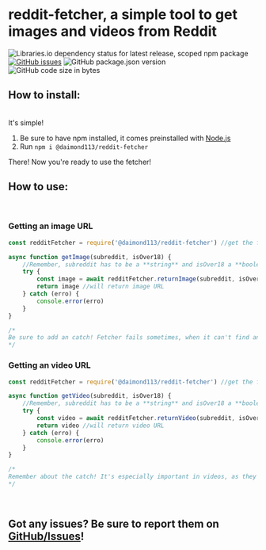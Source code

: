 <h1><b>reddit-fetcher</b>, a simple tool to get images and videos from Reddit </h1>

![Libraries.io dependency status for latest release, scoped npm package](https://img.shields.io/librariesio/release/npm/@daimond113/reddit-fetcher)
[![GitHub issues](https://img.shields.io/github/issues/daimond113/reddit-fetcher?logo=github)](https://github.com/daimond113/redditFetcher/issues)
![GitHub package.json version](https://img.shields.io/github/package-json/v/daimond113/reddit-fetcher?logo=github)
![GitHub code size in bytes](https://img.shields.io/github/languages/code-size/daimond113/reddit-fetcher?logo=github)

<h2>How to install:</h2></br>
It's simple! </br>
<ol>
<li>Be sure to have npm installed, it comes preinstalled with <a href="https://nodejs.org/en/download/">Node.js</a></li>
<li>Run <code>npm i @daimond113/reddit-fetcher</code></li>
</ol>
There! Now you're ready to use the fetcher!

<h2>How to use:</h2></br>
<h3>Getting an image URL</h3>

```javascript
const redditFetcher = require('@daimond113/reddit-fetcher') //get the fetcher

async function getImage(subreddit, isOver18) {
	//Remember, subreddit has to be a **string** and isOver18 a **boolean**
	try {
		const image = await redditFetcher.returnImage(subreddit, isOver18) //await until image URL is returned
		return image //will return image URL
	} catch (erro) {
		console.error(erro)
	}
}

/*
Be sure to add an catch! Fetcher fails sometimes, when it can't find an image/video
*/     
```

<h3>Getting an video URL</h3>

```javascript
const redditFetcher = require('@daimond113/reddit-fetcher') //get the fetcher

async function getVideo(subreddit, isOver18) {
	//Remember, subreddit has to be a **string** and isOver18 a **boolean**
	try {
		const video = await redditFetcher.returnVideo(subreddit, isOver18) //await until video URL is returned
		return video //will return video URL
	} catch (erro) {
		console.error(erro)
	}
}

/*
Remember about the catch! It's especially important in videos, as they fail really often
*/     
```

</br><h2>Got any issues? Be sure to report them on <a href="https://github.com/daimond113/reddit-fetcher/issues">GitHub/Issues</a>!</h2>
